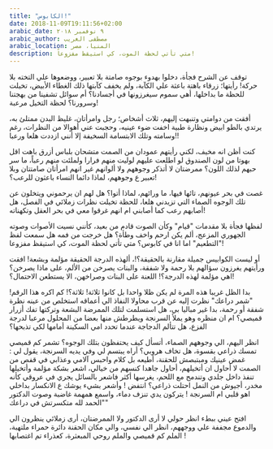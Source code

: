 ```yaml
---
title: "الكابوس!"
date: 2018-11-09T19:11:56+02:00
arabic_date: ٩ نوفمبر ٢٠١٨
arabic_author: مصطفى الغريب
arabic_location: المنيا، مصر
description: متي تأتي لحظة الموت، كي استيقظ مفزوعاً!
---
```



توقف عن الشرح فجأة، دخلوا بهدوء بوجوه صامتة بلا تعبير، ووضعوها علي التخته بلا حركة! رأيتها؛ زرقاء باهتة باعثة علي الكآبة، ولم يخفف كآبتها ذلك الغطاء الأبيض، تخيلت للحظة ما بداخلها، أهي سموم سيغرزونها في أجسادنا؟ أم سوائل تشفينا من بهجتنا وسرورنا؟ لحظة التخيل مرعبة!

أفقت من دوامتي وتنبهت إليهم، ثلاث أشخاص؛ رجل وامرأتان، غليظ البدن ممتلئ به، يرتدي بالطو ابيض ونظارة طبية اخفت ضوء عينيه، وحجبت عني أهوالا من النظرات، رغم وسامته وتلك الابتسامة السخيفة إلا أنني ازددت هلعا ورعبا!!

كنت أظن انه مخيف، لكني رأيتهم عمودان من الصمت متشحان بلباس أزرق باهت اقل بهوتا من لون الصندوق لو اطلعت عليهم لوليت منهم فرارا ولملئت منهم رعباً، ما سر حبهم لذلك اللون؟
ممرضتان لا أتذكر وجوههم ولا ألوانهم غير انهم امرأتان صامتتان وبلا تعبير ع وجوههم، لماذا دائما النساء باعثون للرعب؟!

غصت في بحر عيونهم، تائها فيها، ما ورائهم، لماذا أتوا؟ هل لهم ان يرحموني ويتخلون عن تلك الوجوه الصماء التي تزيدني هلعا، للحظة تخيلت نظرات زملائي في الفصل، هل أصابهم رعب كما أصابني ام انهم غرقوا معي في بحر العقل وتكهناته!

لفظها فجأة بلا مقدمات "قيام" وكأن الصوت قادم من بعيد، كأنني نسيت الأصوات وصوته الجهوري المزعج، ألم يكن ارحم واخف وطأة؟ هل خرجت من فمه هل سمعت لفظ "التطعيم" اما انا في كابوس؟ متي تأتي لحظة الموت، كي استيقظ مفزوعا!

أو ليست الكوابيس جميلة مقارنة بالحقيقة؟!، ألهذه الدرجة الحقيقة مؤلمة وبشعة! افقت ورأيتهم يغرزون سؤالهم بلا رحمة ولا شفقة، والبنات يصرخن من الألم، على ماذا يصرخن؟ اهي مؤلمة لهذه الدرجة؟! اللعنة على البنات وصراخهن، الا يستطعن الاحتمال؟!

بدا الظل غريبا هذه المرة لم يكن ظلا واحدا بل كانوا ثلاثة!  ثلاثة؟! كم اكره هذا الرقم! "شمر دراعك" نظرت إليه عن قرب محاولا النفاذ الي أعماقه استخلص من عينه نظرة شفقة أو رحمة، بدا غير مباليا بي، هل استسلمت لتلك الممرضة البشعة وتركتها تفك أزرار قميصي؟ ام ان منظره وهو يملأ السرنجة ويطرطش منها بعضا من المحلول مرعبا لدرجة الفزع، هل تتألم الدجاجة عندما تحدد امي السكينة أمامها لكي تذبحها؟

انظر اليهم، الي وجوههم الصماء، أتسأل كيف يحتفظون بتلك الوجوه؟ تشمر كم قميصي تمسك ذراعي بقسوة، هل تخاف هروبي؟ أراه يبتسم لي وفي يديه السرنجة، يقول لي : غمض عينيك ومبتبصش للحقنة، أطيعه بل كلام واحبس آلامي وعذابي في قفص من الصمت لا أحاول ان أتخيلهم، أحاول جاهدا كنسهم من خيالي، اشعر بشكة مؤلمة وأتخيلها تنفذ داخل جلدي وتندمج مع اللحم، يغرسها أكثر فاشعر بالسائل يجري في عروقي كأنه مخدر، أجيوش من النمل احتلت ذراعي؟ انتفض ! وأشعر بشيء يوشك ع الانكسار بداخلي اهو قلبي ام السرنجة ! يتركون يدي تنزف دماء، واسمع همهمة غاضبة وصوت الدكتور "الحمد لله متكسرتش في دراعك"

افتح عيني ببطء انظر حولي لا أرى الدكتور ولا الممرضتان، أرى زملائي ينظرون الي والدموع مجففة علي ووجههم، انظر الي نفسي، والي مكان الحقنة دائرة حمراء ملتهبة، الملم كم قميصي والملم روحي المبعثرة، كعذراء تم اغتصابها !

